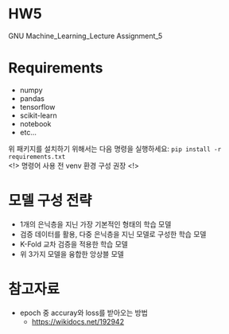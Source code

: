 # HW5

GNU Machine_Learning_Lecture Assignment_5

# Requirements

- numpy
- pandas
- tensorflow
- scikit-learn
- notebook
- etc...

위 패키지를 설치하기 위해서는 다음 명령을 실행하세요: `pip install -r requirements.txt`
<br>
<!> 명령어 사용 전 venv 환경 구성 권장 <!>

# 모델 구성 전략

- 1개의 은닉층을 지닌 가장 기본적인 형태의 학습 모델
- 검증 데이터를 활용, 다중 은닉층을 지닌 모델로 구성한 학습 모델
- K-Fold 교차 검증을 적용한 학습 모델
- 위 3가지 모델을 융합한 앙상블 모델

# 참고자료

- epoch 중 accuray와 loss를 받아오는 방법
  - https://wikidocs.net/192942
